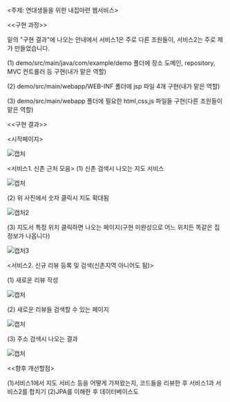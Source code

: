 <주제: 연대생들을 위한 내집마련 웹서비스>

<<구현 과정>>

밑의 "구현 결과"에 나오는 안내에서 서비스1은 주로 다른 조원들이, 서비스2는 주로 제가 만들었습니다.

(1) demo/src/main/java/com/example/demo 폴더에 장소 도메인, repository, MVC 컨트롤러 등 구현(내가 맡은 역할)

(2) demo/src/main/webapp/WEB-INF 폴더에 jsp 파일 4개 구현(내가 맡은 역할)

(3) demo/src/main/webapp 폴더에 필요한 html,css,js 파일들 구현(다른 조원들이 맡은 역할)

<<구현 결과>>

<시작페이지>

![캡처](https://user-images.githubusercontent.com/65271296/191298080-59c4877a-77bd-4365-9397-500f5b18d71a.JPG)


<서비스1. 신촌 근처 모음>
(1) 신촌 검색시 나오는 지도 서비스

![캡처](https://user-images.githubusercontent.com/65271296/191298897-9228da3c-3252-453c-8550-a3cf5ba64c99.JPG)

(2) 위 사진에서 숫자 클릭시 지도 확대됨

![캡처2](https://user-images.githubusercontent.com/65271296/191299048-6cbfd05b-63fb-4f3a-adda-2780717b3462.JPG)

(3) 지도서 특정 위치 클릭하면 나오는 페이지(구현 미완성으로 어느 위치든 똑같은 집 정보가 나옵니다)

![캡처3](https://user-images.githubusercontent.com/65271296/191299290-097dee20-03fe-4350-81cc-447dcd1e85b6.JPG)

<서비스2. 신규 리뷰 등록 및 검색(신촌지역 아니어도 됨)>

(1) 새로운 리뷰 작성

![캡처](https://user-images.githubusercontent.com/65271296/191299718-1474010d-b690-4279-a0ce-b508e6738940.JPG)

(2) 새로운 리뷰들 검색할 수 있는 페이지

![캡처](https://user-images.githubusercontent.com/65271296/191300277-1526f583-08e3-4baf-ae30-e42b8d495717.JPG)

(3) 주소 검색시 나오는 결과

![캡처](https://user-images.githubusercontent.com/65271296/191300542-189bc242-a732-4ebe-a054-b3ec2a6e2edb.JPG)

<<향후 개선할점>

(1)서비스1에서 지도 서비스 등을 어떻게 가져왔는지, 코드들을 리뷰한 후 서비스1과 서비스2를 합치기
(2)JPA를 이해한 후 데이터베이스도 

